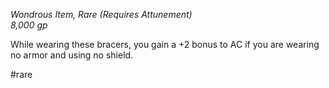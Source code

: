 *Wondrous Item, Rare (Requires Attunement)*  
*8,000 gp*

While wearing these bracers, you gain a +2 bonus to AC if you are wearing no armor and using no shield.

#rare
